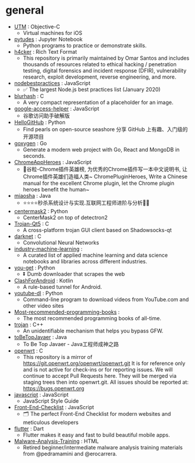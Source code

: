 # general
- [UTM](https://github.com/utmapp/UTM) : Objective-C
  - Virtual machines for iOS
- [pytudes](https://github.com/norvig/pytudes) : Jupyter Notebook
  - Python programs to practice or demonstrate skills.
- [h4cker](https://github.com/The-Art-of-Hacking/h4cker) : Rich Text Format
  - This repository is primarily maintained by Omar Santos and includes thousands of resources related to ethical hacking / penetration testing, digital forensics and incident response (DFIR), vulnerability research, exploit development, reverse engineering, and more.
- [nodebestpractices](https://github.com/goldbergyoni/nodebestpractices) : JavaScript
  - ✅ The largest Node.js best practices list (January 2020)
- [blurhash](https://github.com/woltapp/blurhash) : C
  - A very compact representation of a placeholder for an image.
- [google-access-helper](https://github.com/haotian-wang/google-access-helper) : JavaScript
  - 谷歌访问助手破解版
- [HelloGitHub](https://github.com/521xueweihan/HelloGitHub) : Python
  - Find pearls on open-source seashore 分享 GitHub 上有趣、入门级的开源项目
- [goxygen](https://github.com/Shpota/goxygen) : Go
  - Generate a modern web project with Go, React and MongoDB in seconds.
- [ChromeAppHeroes](https://github.com/zhaoolee/ChromeAppHeroes) : JavaScript
  - 🌈谷粒-Chrome插件英雄榜, 为优秀的Chrome插件写一本中文说明书, 让Chrome插件英雄们造福人类~ ChromePluginHeroes, Write a Chinese manual for the excellent Chrome plugin, let the Chrome plugin heroes benefit the human~
- [miaosha](https://github.com/qiurunze123/miaosha) : Java
  - ⭐⭐⭐⭐秒杀系统设计与实现.互联网工程师进阶与分析🙋🐓
- [centermask2](https://github.com/youngwanLEE/centermask2) : Python
  - CenterMask2 on top of detectron2
- [Trojan-Qt5](https://github.com/TheWanderingCoel/Trojan-Qt5) : C
  - A cross-platform trojan GUI client based on Shadowsocks-qt
- [darknet](https://github.com/pjreddie/darknet) : C
  - Convolutional Neural Networks
- [industry-machine-learning](https://github.com/firmai/industry-machine-learning) : 
  - A curated list of applied machine learning and data science notebooks and libraries across different industries.
- [you-get](https://github.com/soimort/you-get) : Python
  - ⏬ Dumb downloader that scrapes the web
- [ClashForAndroid](https://github.com/Kr328/ClashForAndroid) : Kotlin
  - A rule-based tunnel for Android.
- [youtube-dl](https://github.com/ytdl-org/youtube-dl) : Python
  - Command-line program to download videos from YouTube.com and other video sites
- [Most-recommended-programming-books](https://github.com/daolf/Most-recommended-programming-books) : 
  - The most recommended programming books of all-time.
- [trojan](https://github.com/trojan-gfw/trojan) : C++
  - An unidentifiable mechanism that helps you bypass GFW.
- [toBeTopJavaer](https://github.com/hollischuang/toBeTopJavaer) : Java
  - To Be Top Javaer - Java工程师成神之路
- [openwrt](https://github.com/openwrt/openwrt) : C
  - This repository is a mirror of https://git.openwrt.org/openwrt/openwrt.git It is for reference only and is not active for check-ins or for reporting issues. We will continue to accept Pull Requests here. They will be merged via staging trees then into openwrt.git. All issues should be reported at: https://bugs.openwrt.org
- [javascript](https://github.com/airbnb/javascript) : JavaScript
  - JavaScript Style Guide
- [Front-End-Checklist](https://github.com/thedaviddias/Front-End-Checklist) : JavaScript
  - 🗂 The perfect Front-End Checklist for modern websites and meticulous developers
- [flutter](https://github.com/flutter/flutter) : Dart
  - Flutter makes it easy and fast to build beautiful mobile apps.
- [Malware-Analysis-Training](https://github.com/OpenRCE/Malware-Analysis-Training) : HTML
  - Retired beginner/intermediate malware analysis training materials from @pedramamini and @erocarrera.
